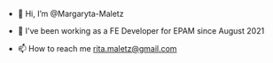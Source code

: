 - 👋 Hi, I’m @Margaryta-Maletz
<!-- - 👀 I’m interested in front-end -->
- 🌱 I've been working as a FE Developer for EPAM since August 2021
<!-- - 💞️ I’m looking to collaborate on ... -->
- 📫 How to reach me  rita.maletz@gmail.com

<!---
Margaryta-Maletz/Margaryta-Maletz is a ✨ special ✨ repository because its `README.md` (this file) appears on your GitHub profile.
You can click the Preview link to take a look at your changes.
--->

